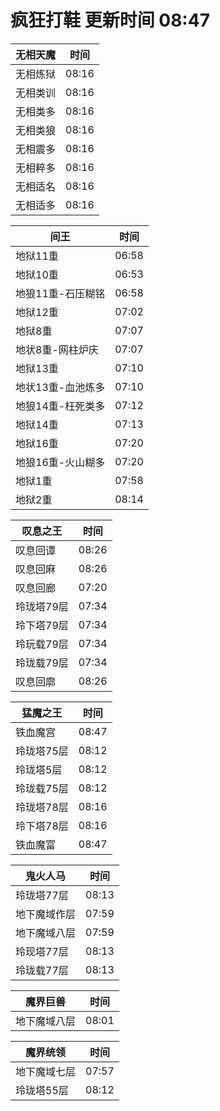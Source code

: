 # 疯狂打鞋 更新时间 08:47

| 无相天魔   | 时间    |
|--------|-------|
| 无相炼狱 | 08:16 |
| 无相类训 | 08:16 |
| 无相类多 | 08:16 |
| 无相类狼 | 08:16 |
| 无相震多 | 08:16 |
| 无相粹多 | 08:16 |
| 无相适名 | 08:16 |
| 无相适多 | 08:16 |

| 间王   | 时间    |
|--------|-------|
| 地狱11重 | 06:58 |
| 地狱10重 | 06:53 |
| 地狼11重-石压糊铭 | 06:58 |
| 地狱12重 | 07:02 |
| 地狱8重 | 07:07 |
| 地状8重-网柱炉庆 | 07:07 |
| 地狱13重 | 07:10 |
| 地状13重-血池炼多 | 07:10 |
| 地狼14重-枉死类多 | 07:12 |
| 地狱14重 | 07:13 |
| 地狱16重 | 07:20 |
| 地狼16重-火山糊多 | 07:20 |
| 地狱1重 | 07:58 |
| 地狱2重 | 08:14 |

| 叹息之王   | 时间    |
|--------|-------|
| 叹息回谭 | 08:26 |
| 叹息回麻 | 08:26 |
| 叹息回廊 | 07:20 |
| 玲珑塔79层 | 07:34 |
| 玲下塔79层 | 07:34 |
| 玲玩载79层 | 07:34 |
| 玲珑载79层 | 07:34 |
| 叹息回廓 | 08:26 |

| 猛魔之王   | 时间    |
|--------|-------|
| 铁血魔宫 | 08:47 |
| 玲珑塔75层 | 08:12 |
| 玲珑塔5层 | 08:12 |
| 玲珑载75层 | 08:12 |
| 玲珑塔78层 | 08:16 |
| 玲下塔78层 | 08:16 |
| 铁血魔富 | 08:47 |

| 鬼火人马   | 时间    |
|--------|-------|
| 玲珑塔77层 | 08:13 |
| 地下魔域作层 | 07:59 |
| 地下魔域八层 | 07:59 |
| 玲现塔77层 | 08:13 |
| 玲珑载77层 | 08:13 |

| 魔界巨兽   | 时间    |
|--------|-------|
| 地下魔域八层 | 08:01 |

| 魔界统领   | 时间    |
|--------|-------|
| 地下魔域七层 | 07:57 |
| 玲珑塔55层 | 08:12 |